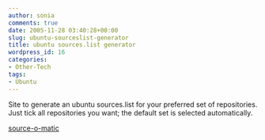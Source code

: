 ```yaml
---
author: sonia
comments: true
date: 2005-11-28 03:40:28+00:00
slug: ubuntu-sourceslist-generator
title: ubuntu sources.list generator
wordpress_id: 16
categories:
- Other-Tech
tags:
- Ubuntu
---
```


Site to generate an ubuntu sources.list for your preferred set of repositories. Just tick all repositories you want; the default set is selected automatically.

[source-o-matic](http://www.ubuntulinux.nl/source-o-matic)
